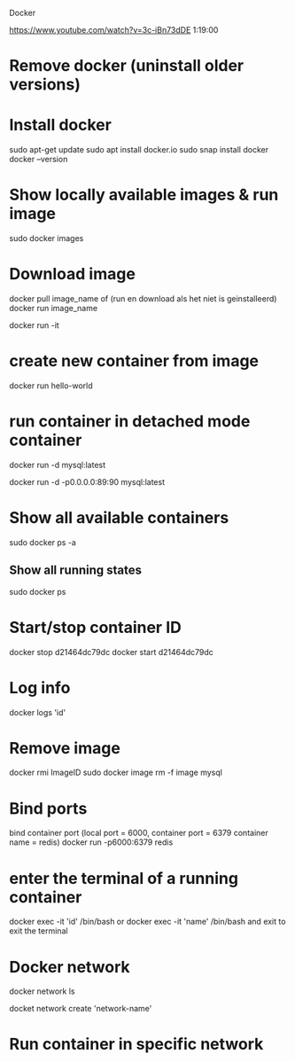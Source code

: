 Docker

https://www.youtube.com/watch?v=3c-iBn73dDE
1:19:00


# Remove docker (uninstall older versions) 


# Install docker
sudo apt-get update
sudo apt install docker.io
sudo snap install docker
docker –version

# Show locally available images & run image
sudo docker images

# Download image
docker pull image_name
of (run en download als het niet is geinstalleerd)
docker run image_name

docker run -it

# create new container from image
docker run hello-world

# run container in detached mode container
docker run -d mysql:latest

docker run -d -p0.0.0.0:89:90 mysql:latest




# Show all available containers
sudo docker ps -a
## Show all running states
sudo docker ps

# Start/stop container ID
docker stop d21464dc79dc
docker start d21464dc79dc

# Log info
docker logs 'id'

# Remove image
docker rmi ImageID
sudo docker image rm -f image mysql


# Bind ports
bind container port
(local port = 6000, container port = 6379 container name = redis)
docker run -p6000:6379 redis

# enter the terminal of a running container
docker exec -it 'id'  /bin/bash
or
docker exec -it 'name'  /bin/bash
and exit to exit the terminal


# Docker network
docker network ls

docket network create 'network-name'



# Run container in specific network



